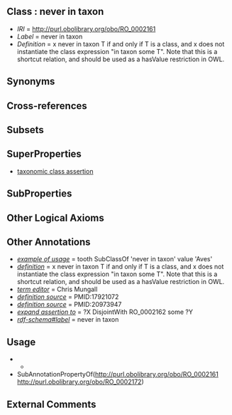 
## Class : never in taxon

 * *IRI* = http://purl.obolibrary.org/obo/RO_0002161
 * *Label* = never in taxon
 * *Definition* = x never in taxon T if and only if T is a class, and x does not instantiate the class expression "in taxon some T". Note that this is a shortcut relation, and should be used as a hasValue restriction in OWL.

## Synonyms


## Cross-references


## Subsets


## SuperProperties

 * [taxonomic class assertion](../../RO/72/RO_0002172.md)

## SubProperties


## Other Logical Axioms


## Other Annotations

 * *[example of usage](../../IAO/12/IAO_0000112.md)* = tooth SubClassOf 'never in taxon' value 'Aves'
 * *[definition](../../IAO/15/IAO_0000115.md)* = x never in taxon T if and only if T is a class, and x does not instantiate the class expression "in taxon some T". Note that this is a shortcut relation, and should be used as a hasValue restriction in OWL.
 * *[term editor](../../IAO/17/IAO_0000117.md)* = Chris Mungall
 * *[definition source](../../IAO/19/IAO_0000119.md)* = PMID:17921072
 * *[definition source](../../IAO/19/IAO_0000119.md)* = PMID:20973947
 * *[expand assertion to](../../IAO/25/IAO_0000425.md)* = ?X DisjointWith RO_0002162 some ?Y 
 * *[rdf-schema#label](../../el/rdf-schema#label.md)* = never in taxon

## Usage

 * -
 * SubAnnotationPropertyOf(<http://purl.obolibrary.org/obo/RO_0002161> <http://purl.obolibrary.org/obo/RO_0002172>)

## External Comments

